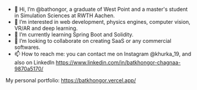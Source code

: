 - 👋 Hi, I’m @bathongor, a graduate of West Point and a master's student in Simulation Sciences at RWTH Aachen.
- 👀 I’m interested in web development, physics engines, computer vision, VR/AR and deep learning.
- 🌱 I’m currently learning Spring Boot and Solidity.
- 💞️ I’m looking to collaborate on creating SaaS or any commercial softwares.
- 📫 How to reach me: you can contact me on Instagram @khurka_19, and also on LinkedIn https://www.linkedin.com/in/batkhongor-chagnaa-9870a5170/

My personal portfolio: https://batkhongor.vercel.app/

<!---
bathongor/bathongor is a ✨ special ✨ repository because its `README.md` (this file) appears on your GitHub profile.
You can click the Preview link to take a look at your changes.
--->
